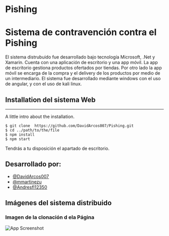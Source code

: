 # Pishing

# Sistema de contravención contra el Pishing

El sistema distrubuido fue desarrollado bajo tecnología Microsoft, .Net y Xamarin. Cuenta con una aplicación de escritorio y una app móvil. La app de escritorio gestiona productos ofertados por tiendas. Por otro lado la app móvil se encarga de la compra y el delivery de los productos por medio de un intermediario.
El sistema fue desarrollado mediante windows con el uso de angular, y con el uso de kali linux. 

## Installation del sistema Web
***
A little intro about the installation. 
```
$ git clone  https://github.com/DavidArcos007/Pishing.git
$ cd ../path/to/the/file
$ npm install
$ npm start
```
Tendrás a tu disposición el apartado de escritorio.

## Desarrollado por:

- [@DavidArcos007](https://github.com/DavidArcos007)
- [@mmartinezu](https://github.com/mmartinezu)
- [@Andresfl12350](https://github.com/Andresfl12350)

## Imágenes del sistema distribuido

### Imagen de la clonación d ela Página 

![App Screenshot](https://github.com/DavidArcos007/PortafolioWeb/tree/main/assets/images/pishing.png)

